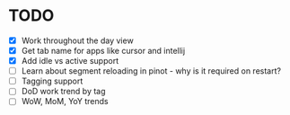 # TODO

- [x] Work throughout the day view
- [x] Get tab name for apps like cursor and intellij
- [x] Add idle vs active support
- [ ] Learn about segment reloading in pinot - why is it required on restart?
- [ ] Tagging support
- [ ] DoD work trend by tag
- [ ] WoW, MoM, YoY trends